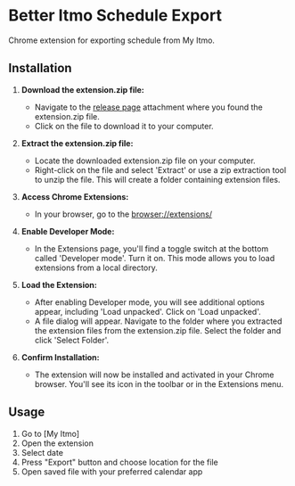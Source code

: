 # Better Itmo Schedule Export

Chrome extension for exporting schedule from My Itmo.

## Installation

1. **Download the extension.zip file:**
   - Navigate to the [release page](https://github.com/MomsDeveloper/better-itmo-schedule-export/releases) attachment where you found the extension.zip file.
   - Click on the file to download it to your computer.

2. **Extract the extension.zip file:**
   - Locate the downloaded extension.zip file on your computer.
   - Right-click on the file and select 'Extract' or use a zip extraction tool to unzip the file. This will create a folder containing extension files.

3. **Access Chrome Extensions:**
   - In your browser, go to the [browser://extensions/](browser://extensions)

4. **Enable Developer Mode:**
   - In the Extensions page, you'll find a toggle switch at the bottom called 'Developer mode'. Turn it on. This mode allows you to load extensions from a local directory.

5. **Load the Extension:**
   - After enabling Developer mode, you will see additional options appear, including 'Load unpacked'. Click on 'Load unpacked'.
   - A file dialog will appear. Navigate to the folder where you extracted the extension files from the extension.zip file. Select the folder and click 'Select Folder'.

6. **Confirm Installation:**
   - The extension will now be installed and activated in your Chrome browser. You'll see its icon in the toolbar or in the Extensions menu.

## Usage

1. Go to [My Itmo]
2. Open the extension
3. Select date
4. Press "Export" button and choose location for the file
5. Open saved file with your preferred calendar app
